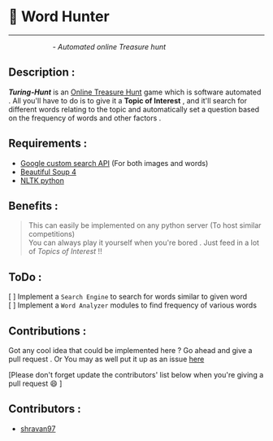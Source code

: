   
# :newspaper: Word Hunter  
____  
&nbsp; &nbsp; &nbsp; &nbsp; &nbsp; &nbsp; &nbsp; &nbsp; &nbsp; &nbsp; &nbsp;  *- Automated online Treasure hunt*  

## Description :  
***Turing-Hunt***  is an [Online Treasure Hunt](https://en.wikipedia.org/wiki/Online_treasure_hunts "Online Treasure Hunt") game which is software automated . All you'll have to do is to give it a **Topic of Interest** , and it'll search for different words relating to the topic and automatically set a question based on the frequency of words and other factors .  

## Requirements :  
* [Google custom search API](https://developers.google.com/custom-search/ "Search API") (For both images and words)  
* [Beautiful Soup 4](https://pypi.python.org/pypi/beautifulsoup4 "Beautiful Soup")  
* [NLTK python](http://www.nltk.org/ "Natura language tool kit python")  

## Benefits :  
> This can easily be implemented on any python server (To host similar competitions)  
> You can always play it yourself when you're bored . Just feed in a lot of *Topics of Interest* !!  


## ToDo :  
[ ] Implement a ``` Search Engine ``` to search for words similar to given word  
[ ] Implement a ``` Word Analyzer ``` modules to find frequency of various words  

## Contributions :  
Got any cool idea that could be implemented here ? Go ahead and give a pull request . Or You may as well put it up as an issue [here](https://github.com/shravan97/Word-Hunter/issues "Issues")  

[Please don't forget update the contributors' list below when you're giving a pull request :smile: ]

## Contributors :  
* [shravan97](https://github.com/shravan97)  

																																																																																																																																																																																																																																																																																																																																																																																																																																																																																																																																																																																																																																																																																																																																																																																																																																																																																																																																																																																																																																																																																																																																																																																																																																			